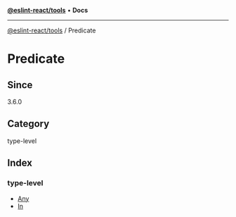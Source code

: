 [**@eslint-react/tools**](../../README.md) • **Docs**

***

[@eslint-react/tools](../../README.md) / Predicate

# Predicate

## Since

3.6.0

## Category

type-level

## Index

### type-level

- [Any](type-aliases/Any.md)
- [In](type-aliases/In.md)
